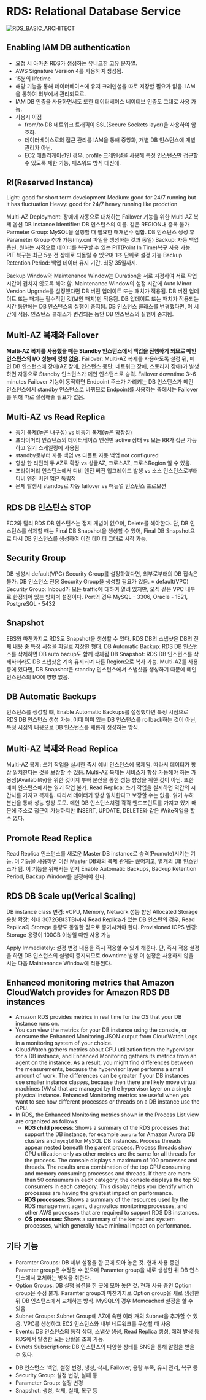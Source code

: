 RDS: Relational Database Service
===
![RDS_BASIC_ARCHITECT](./images/RDS_Architecture.png)

## Enabling IAM DB authentication
- 요청 시 아마존 RDS가 생성하는 유니크한 고유 문자열.
- AWS Signature Version 4를 사용하여 생성됨.
- 15분의 lifetime
- 해당 기능을 통해 데이터베이스에 유저 크레덴셜을 따로 저장할 필요가 없음. IAM을 통하여 외부에서 관리되므로.
- IAM DB 인증을 사용하면서도 또한 데이터베이스 네이티브 인증도 그대로 사용 가능.
- 사용시 이점
  - from/to DB 네트워크 트래픽이 SSL(Secure Sockets layer)을 사용하여 암호화.
  - 데이터베이스로의 접근 관리를 IAM을 통해 중앙화, 개별 DB 인스턴스에 개별 관리가 아닌.
  - EC2 애플리케이션인 경우, profile 크레덴셜을 사용해 특정 인스턴스만 접근할 수 있도록 제한 가능, 패스워드 방식 대신에. 

## RI(Reserved Instance)
Light: good for short term development 
Medium: good for 24/7 running but it has fluctuation
Heavy: good for 24/7 heavy running like prodction

Multi-AZ Deployment: 장애에 자동으로 대처하는 Failover 기능을 위한 Multi AZ 복제 옵션
DB Instance Identifier: DB 인스턴스의 이름. 같은 REGION내 중복 불가
Parmeter Group: MySQL을 실행할 때 필요한 매개변수 집합. DB 인스턴스 생성 후 Parameter Group 추가 가능(my.cnf 파일을 생성하는 것과 동일)
Backup: 자동 백업 옵션. 원하는 시점으로 데이터를 복구할 수 있는 PIT(Point In Time)복구 사용 가능. PIT 복구는 최근 5분 전 상태로 되돌릴 수 있으며 1초 단위로 설정 가능
Backup Retention Period: 백업 데이터 유지 기간. 최장 35일까지.

Backup Window와 Maintenance Window는 Duration을 서로 지정하여 서로 작업 시간이 겹치지 않도록 해야 함.
Maintenance Window의 설정 시간에 Auto Minor Version Upgrade를 설정했다면 DB 버전 업데이트 또는 패치가 적용됨. 
DB 버전 업데이트 또는 패치는 필수적인 것(보안 패치)만 적용됨. DB 업데이트 또는 패치가 적용되는 시간 동안에는 DB 인스턴스의 실행이 중지됨.
DB 인스턴스 클래스를 변경했다면, 이 시간에 적용. 인스턴스 클래스가 변경되는 동안 DB 인스턴스의 실행이 중지됨.

## Multi-AZ 복제와 Failover
**Multi-AZ 복제를 사용했을 때는 Standby 인스턴스에서 백업을 진행하게 되므로 메인 인스턴스의 I/O 성능에 영향 없음.**
Failover: Multi-AZ 복제를 사용하도록 설정 뒤, 메인 DB 인스턴스에 장애(AZ 장애, 인스턴스 중단, 네트워크 장애, 스토리지 장애)가 발생하면 자동으로 Standby 인스턴스가 메인 인스턴스로 승격.
Failover downtime 3~6 minutes
Failover 기능이 동작하면 Endpoint 주소가 가리키는 DB 인스턴스가 메인 인스턴스에서 standby 인스턴스로 바뀌므로 Endpoint를 사용하는 측에서는 Failover를 위해 따로 설정해줄 필요가 없음.

## Multi-AZ vs Read Replica
- 동기 복제(높은 내구성) vs 비동기 복제(높은 확장성)
- 프라이머리 인스턴스의 데이터베이스 엔진만 active 상태 vs 모든 RR가 접근 가능하고 읽기 스케일링에 사용됨
- standby로부터 자동 백업 vs 디폴트 자동 백업 not configured
- 항상 한 리전의 두 AZ로 확장 vs 싱글AZ, 크로스AZ, 크로스Region 일 수 있음.
- 프라이머리 인스턴스에서 디비 엔진 버전 업그레이드 발생 vs 소스 인스턴스로부터 디비 엔진 버전 업은 독립적
- 문제 발생시 standby로 자동 failover vs 매뉴얼 인스턴스 프로모션

## RDS DB 인스턴스 STOP
EC2와 달리 RDS DB 인스턴스는 정지 개념이 없으며, Delete를 해야한다. 단, DB 인스턴스를 삭제할 때는 Final DB Snapshot을 생성할 수 있어, Final DB Snapshot으로 다시 DB 인스턴스를 생성하여 이전 데이터 그대로 시작 가능.

## Security Group
DB 생성시 default(VPC) Security Group를 설정하였다면, 외부로부터의 DB 접속은 불가. DB 인스턴스 전용 Security Group을 생성할 필요가 있음. 
※ default(VPC) Security Group: Inboud가 모든 traffic에 대하여 열려 있지만, 오직 같은 VPC 내부로 한정되어 있는 방화벽 설정이다.
Port의 경우 MySQL - 3306, Oracle - 1521, PostgreSQL - 5432

## Snapshot
EBS와 마찬가지로 RDS도 Snapshot을 생성할 수 있다. RDS DB의 스냅샷은 DB의 전체 내용 중 특정 시점을 파일로 저장한 형태.
DB Automatic Backup: RDS DB 인스턴스를 삭제하면 DB auto bacup도 함께 삭제됨
DB Snapshot: RDS DB 인스턴스를 삭제하더라도 DB 스냅샷은 계속 유지되며 다른 Region으로 복사 가능.
Multi-AZ를 사용 중에 있다면, DB Snapshot은 standby 인스턴스에서 스냅샷을 생성하기 때문에 메인 인스턴스의 I/O에 영향 없음.

## DB Automatic Backups
인스턴스를 생성할 떄, Enable Automatic Backups를 설정했다면 특정 시점으로 RDS DB 인스턴스 생성 가능. 이때 이미 있는 DB 인스턴스를 rollback하는 것이 아닌, 특정 시점의 내용으로 DB 인스턴스를 새롭게 생성하는 방식.

## Multi-AZ 복제와 Read Replica
Multi-AZ 복제: 쓰기 작업을 실시한 즉시 예비 인스턴스에 복제됨. 따라서 데이터가 항상 일치한다는 것을 보장할 수 있음. Multi-AZ 복제는 서비스가 항상 가동해야 하는 가용성(Availability)을 위한 것이지 부하 분산을 통한 성능 향상을 위한 것이 아님. 또한 예비 인스턴스에서는 읽기 작업 불가.
Read Replica: 쓰기 작업을 실시하면 약간의 시간차를 가지고 복제됨. 따라서 데이터가 항상 일치한다고 보장할 수는 없음. 읽기 부하 분산을 통해 성능 향상 도모. 메인 DB 인스턴스처럼 각각 엔드포인트를 가지고 있기 때문에 주소로 접근이 가능하지만 INSERT, UPDATE, DELETE와 같은 Write작업을 할 수 없다.

## Promote Read Replica
Read Replica 인스턴스를 새로운 Master DB instance로 승격(Promote)시키는 기능. 
이 기능을 사용하면 이전 Master DB와의 복제 관계는 끊어지고, 별개의 DB 인스턴스가 됨.
이 기능을 위해서는 먼저 Enable Automatic Backups, Backup Retention Period, Backup Window를 설정해야 한다.

## RDS DB Scale up(Verical Scaling)
DB instance class 변경: vCPU, Memory, Network 성능 향상
Allocated Storage 용량 확장: 최대 3072GB(3TB)까지
    Read Replica가 있는 DB 인스턴의 경우, Read Replica의 Storage 용량도 동일한 값으로 증가시켜야 한다.
Provisioned IOPS 변경: Storage 용량이 100GB 이상일 때만 사용 가능

Apply Immediately: 설정 변경 내용을 즉시 적용할 수 있게 해준다. 단, 즉시 적용 설정을 하면 DB 인스턴스의 실행이 중지되므로 downtime 발생.이 설정은 사용하지 않을 시는 다음 Maintenance Window에 적용된다.

## Enhanced monitoring metrics that Amazon CloudWatch provides for Amazon RDS DB instances
- Amazon RDS provides metrics in real time for the OS that your DB instance runs on. 
- You can view the metrics for your DB instance using the console, or consume the Enhanced Monitoring JSON output from CloudWatch Logs in a monitoring system of your choice.
- CloudWatch gathers metrics about CPU utilization from the hypervisor for a DB instance, and Enhanced Monitoring gathers its metrics from an agent on the instance. As a result, you might find differences between the measurements, because the hypervisor layer performs a small amount of work. The differences can be greater if your DB instances use smaller instance classes, because then there are likely move virtual machines (VMs) that are managed by the hypervisor layer on a single physical instance. Enhanced Monitoring metrics are useful when you want to see how different processes or threads on a DB instance use the CPU.
- In RDS, the Enhanced Monitoring metrics shown in the Process List view are organized as follows:
    - __RDS child process__: Shows a summary of the RDS processes that support the DB instance, for example `aurora` for Amazon Aurora DB clusters and `mysqld` for MySQL DB instances. Process threads appear nested beneath the parent process. Process threads show CPU utilization only as other metrics are the same for all threads for the process. The console displays a maximum of 100 processes and threads. The results are a combination of the top CPU consuming and memory consuming processes and threads. If there are more than 50 consumers in each category, the console displays the top 50 consumers in each category. This display helps you identify which processes are having the greatest impact on performance.
    - __RDS processes__: Shows a summary of the resources used by the RDS management agent, diagnositcs monitoring processes, and other AWS processes that are required to support RDS DB instances.
    - __OS processes__: Shows a summary of the kernel and system processes, which generally have minimal impact on performance.

## 기타 기능
* Paramter Groups: DB 세부 설정을 한 곳에 모아 놓은 것. 현재 사용 중인 Paramter group은 수정할 수 없으며 Paramter group을 새로 생성한 뒤 DB 인스턴스에서 교체하는 방식을 취한다.
* Option Groups: DB 실행 옵션을 한 곳에 모아 놓은 것. 현재 사용 중인 Option group은 수정 불가. Paramter group과 마찬가지로 Option group을 새로 생성한 뒤 DB 인스턴스에서 교체하는 방식.
MySQL의 경우 Memcached 설정을 할 수 있음.
* Subnet Groups: Subnet Group에 AZ에 속한 여러 개의 Subnet을 추가할 수 있음. VPC를 생성하고 EC2 인스턴스와 내부 네트워크를 구성할 때 사용
* Events: DB 인스턴스의 동작 상태, 스냅샷 생성, Read Replica 생성, 에러 발생 등 RDS에서 발생한 모든 상황을 조회 가능.
* Evnets Subscriptions: DB 인스턴스의 다양한 상태를 SNS을 통해 알림을 받을 수 있다.
- DB 인스턴스: 백업, 설정 변경, 생성, 삭제, Failover, 용량 부족, 유지 관리, 복구 등
- Security Group: 설정 변경, 실패 등
- Parameter Group: 설정 변경
- Snapshot: 생성, 삭제, 실패, 복구 등
